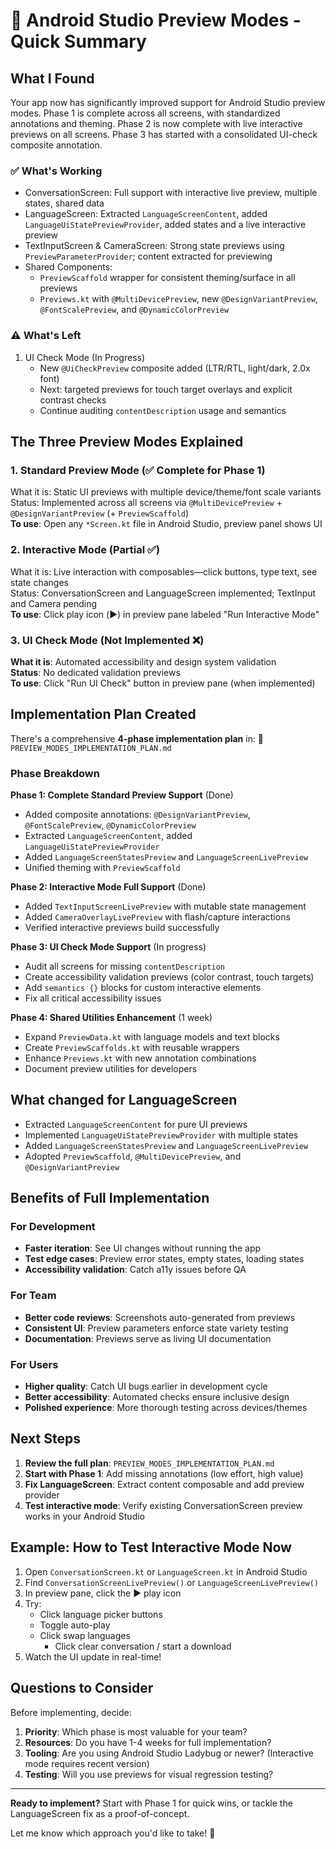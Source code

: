 # 🎨 Android Studio Preview Modes - Quick Summary

## What I Found

Your app now has significantly improved support for Android Studio preview modes. Phase 1 is complete across all screens, with standardized annotations and theming. Phase 2 is now complete with live interactive previews on all screens. Phase 3 has started with a consolidated UI-check composite annotation.

### ✅ What's Working

- ConversationScreen: Full support with interactive live preview, multiple states, shared data
- LanguageScreen: Extracted `LanguageScreenContent`, added `LanguageUiStatePreviewProvider`, added states and a live interactive preview
- TextInputScreen & CameraScreen: Strong state previews using `PreviewParameterProvider`; content extracted for previewing
- Shared Components:
    - `PreviewScaffold` wrapper for consistent theming/surface in all previews
    - `Previews.kt` with `@MultiDevicePreview`, new `@DesignVariantPreview`, `@FontScalePreview`, and `@DynamicColorPreview`

### ⚠️ What's Left

1. UI Check Mode (In Progress)
    - New `@UiCheckPreview` composite added (LTR/RTL, light/dark, 2.0x font)
    - Next: targeted previews for touch target overlays and explicit contrast checks
    - Continue auditing `contentDescription` usage and semantics

## The Three Preview Modes Explained

### 1. Standard Preview Mode (✅ Complete for Phase 1)

What it is: Static UI previews with multiple device/theme/font scale variants  
Status: Implemented across all screens via `@MultiDevicePreview` + `@DesignVariantPreview` (+ `PreviewScaffold`)  
**To use**: Open any `*Screen.kt` file in Android Studio, preview panel shows UI

### 2. Interactive Mode (Partial ✅)

What it is: Live interaction with composables—click buttons, type text, see state changes  
Status: ConversationScreen and LanguageScreen implemented; TextInput and Camera pending  
**To use**: Click play icon (▶️) in preview pane labeled "Run Interactive Mode"

### 3. UI Check Mode (Not Implemented ❌)

**What it is**: Automated accessibility and design system validation  
**Status**: No dedicated validation previews  
**To use**: Click "Run UI Check" button in preview pane (when implemented)

## Implementation Plan Created

There's a comprehensive **4-phase implementation plan** in:
📄 `PREVIEW_MODES_IMPLEMENTATION_PLAN.md`

### Phase Breakdown

**Phase 1: Complete Standard Preview Support** (Done)

- Added composite annotations: `@DesignVariantPreview`, `@FontScalePreview`, `@DynamicColorPreview`
- Extracted `LanguageScreenContent`, added `LanguageUiStatePreviewProvider`
- Added `LanguageScreenStatesPreview` and `LanguageScreenLivePreview`
- Unified theming with `PreviewScaffold`

**Phase 2: Interactive Mode Full Support** (Done)

- Added `TextInputScreenLivePreview` with mutable state management
- Added `CameraOverlayLivePreview` with flash/capture interactions
- Verified interactive previews build successfully

**Phase 3: UI Check Mode Support** (In progress)

- Audit all screens for missing `contentDescription`
- Create accessibility validation previews (color contrast, touch targets)
- Add `semantics {}` blocks for custom interactive elements
- Fix all critical accessibility issues

**Phase 4: Shared Utilities Enhancement** (1 week)

- Expand `PreviewData.kt` with language models and text blocks
- Create `PreviewScaffolds.kt` with reusable wrappers
- Enhance `Previews.kt` with new annotation combinations
- Document preview utilities for developers

## What changed for LanguageScreen

- Extracted `LanguageScreenContent` for pure UI previews
- Implemented `LanguageUiStatePreviewProvider` with multiple states
- Added `LanguageScreenStatesPreview` and `LanguageScreenLivePreview`
- Adopted `PreviewScaffold`, `@MultiDevicePreview`, and `@DesignVariantPreview`

## Benefits of Full Implementation

### For Development

- **Faster iteration**: See UI changes without running the app
- **Test edge cases**: Preview error states, empty states, loading states
- **Accessibility validation**: Catch a11y issues before QA

### For Team

- **Better code reviews**: Screenshots auto-generated from previews
- **Consistent UI**: Preview parameters enforce state variety testing
- **Documentation**: Previews serve as living UI documentation

### For Users

- **Higher quality**: Catch UI bugs earlier in development cycle
- **Better accessibility**: Automated checks ensure inclusive design
- **Polished experience**: More thorough testing across devices/themes

## Next Steps

1. **Review the full plan**: `PREVIEW_MODES_IMPLEMENTATION_PLAN.md`
2. **Start with Phase 1**: Add missing annotations (low effort, high value)
3. **Fix LanguageScreen**: Extract content composable and add preview provider
4. **Test interactive mode**: Verify existing ConversationScreen preview works in your Android Studio

## Example: How to Test Interactive Mode Now

1. Open `ConversationScreen.kt` or `LanguageScreen.kt` in Android Studio
2. Find `ConversationScreenLivePreview()` or `LanguageScreenLivePreview()`
3. In preview pane, click the ▶️ play icon
4. Try:
   - Click language picker buttons
   - Toggle auto-play
   - Click swap languages
        - Click clear conversation / start a download
5. Watch the UI update in real-time!

## Questions to Consider

Before implementing, decide:

1. **Priority**: Which phase is most valuable for your team?
2. **Resources**: Do you have 1-4 weeks for full implementation?
3. **Tooling**: Are you using Android Studio Ladybug or newer? (Interactive mode requires recent version)
4. **Testing**: Will you use previews for visual regression testing?

---

**Ready to implement?** Start with Phase 1 for quick wins, or tackle the LanguageScreen fix as a proof-of-concept.

Let me know which approach you'd like to take! 🚀
